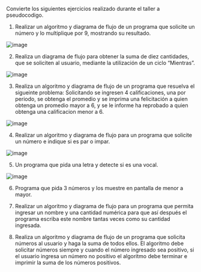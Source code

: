 
Convierte los siguientes ejercicios realizado durante el taller a pseudocodigo.

1. Realizar un algoritmo y diagrama de flujo de un programa que solicite un número y lo multiplique por 9, mostrando su resultado.

![image](https://user-images.githubusercontent.com/101481181/160261113-f37450ff-328f-4b20-9c98-57dc56e99813.png)

2. Realiza un diagrama de flujo para obtener la suma de diez cantidades, que se soliciten al usuario, mediante la utilización de un ciclo “Mientras”. 

![image](https://user-images.githubusercontent.com/101481181/160735586-dc36073c-0214-4ef4-8b45-4f2eb293864e.png)

 
3. Realiza un algoritmo y diagrama de flujo de un programa que resuelva el sigueinte problema: Solicitando se ingresen 4 calificaciones, una por periodo, se obtenga el promedio y se imprima una felicitación a quien obtenga un promedio mayor a 6, y se le informe ha reprobado a quien obtenga una calificacion menor a 6.

![image](https://user-images.githubusercontent.com/101481181/160261222-d8a9e750-0b39-420d-89d6-979a6de57bb1.png)


4. Realizar un algoritmo y diagrama de flujo para un programa que solicite un número e indique si es par o impar.

![image](https://user-images.githubusercontent.com/101481181/160261251-6f3753b8-bebd-4873-906b-33d7a2f13596.png)


5. Un programa que pida una letra y detecte si es una vocal.

![image](https://user-images.githubusercontent.com/101481181/160261057-5259ab6e-6d0f-4025-b313-f253c83c8131.png)

6. Programa que pida 3 números y los muestre en pantalla de menor a mayor.

7. Realizar un algoritmo y diagrama de flujo para un programa que permita ingresar un nombre y una cantidad numérica para que así después el programa escriba este nombre tantas veces como su cantidad ingresada.

8. Realiza un algoritmo y diagrama de flujo de un programa que solicita números al usuario y haga la suma de todos ellos. El algoritmo debe solicitar números siempre y cuando el número ingresado sea positivo, si el usuario ingresa un número no positivo el algoritmo debe terminar e imprimir la suma de los números positivos.
